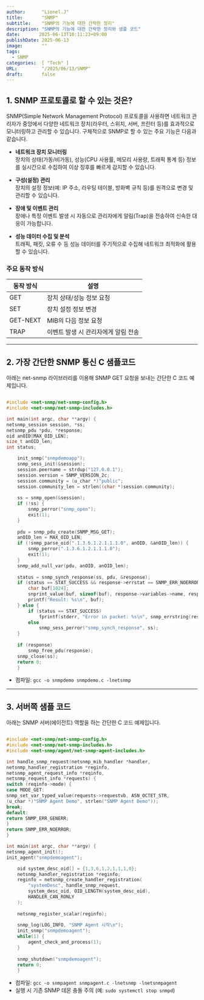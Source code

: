 ```yaml
---
author:      "Lionel.J"
title:       "SNMP"
subtitle:    "SNMP의 기능에 대한 간략한 정리"
description: "SNMP의 기능에 대한 간략한 정리와 샘플 코드"
date:       2025-06-13T10:11:23+09:00
publishDate: 2025-06-13
image:       ""
tags:        
  - SNMP
categories:  [ "Tech" ]
URL:         "/2025/06/13/SNMP"
draft:       false
---
```


## 1. SNMP 프로토콜로 할 수 있는 것은?

SNMP(Simple Network Management Protocol) 프로토콜을 사용하면 네트워크 관리자가 중앙에서 다양한 네트워크 장치(라우터, 스위치, 서버, 프린터 등)를 효과적으로 모니터링하고 관리할 수 있습니다. 구체적으로 SNMP로 할 수 있는 주요 기능은 다음과 같습니다.

- **네트워크 장치 모니터링**  
  장치의 상태(가동/비가동), 성능(CPU 사용률, 메모리 사용량, 트래픽 통계 등) 정보를 실시간으로 수집하여 이상 징후를 빠르게 감지할 수 있습니다.

- **구성(설정) 관리**  
  장치의 설정 정보(예: IP 주소, 라우팅 테이블, 방화벽 규칙 등)를 원격으로 변경 및 관리할 수 있습니다.

- **장애 및 이벤트 관리**  
  장애나 특정 이벤트 발생 시 자동으로 관리자에게 알림(Trap)을 전송하여 신속한 대응이 가능합니다.

- **성능 데이터 수집 및 분석**  
  트래픽, 패킷, 오류 수 등 성능 데이터를 주기적으로 수집해 네트워크 최적화에 활용할 수 있습니다.

### 주요 동작 방식

| 동작 방식 | 설명 |
|---|---|
| GET | 장치 상태/성능 정보 요청 |
| SET | 장치 설정 정보 변경 |
| GET-NEXT | MIB의 다음 정보 요청 |
| TRAP | 이벤트 발생 시 관리자에게 알림 전송 |

---

## 2. 가장 간단한 SNMP 통신 C 샘플코드

아래는 net-snmp 라이브러리를 이용해 SNMP GET 요청을 보내는 간단한 C 코드 예제입니다.

```c

#include <net-snmp/net-snmp-config.h>
#include <net-snmp/net-snmp-includes.h>

int main(int argc, char **argv) {
netsnmp_session session, *ss;
netsnmp_pdu *pdu, *response;
oid anOID[MAX_OID_LEN];
size_t anOID_len;
int status;

    init_snmp("snmpdemoapp");
    snmp_sess_init(&session);
    session.peername = strdup("127.0.0.1");
    session.version = SNMP_VERSION_2c;
    session.community = (u_char *)"public";
    session.community_len = strlen((char *)session.community);
    
    ss = snmp_open(&session);
    if (!ss) {
        snmp_perror("snmp_open");
        exit(1);
    }
    
    pdu = snmp_pdu_create(SNMP_MSG_GET);
    anOID_len = MAX_OID_LEN;
    if (!snmp_parse_oid(".1.3.6.1.2.1.1.1.0", anOID, &anOID_len)) {
        snmp_perror(".1.3.6.1.2.1.1.1.0");
        exit(1);
    }
    snmp_add_null_var(pdu, anOID, anOID_len);
    
    status = snmp_synch_response(ss, pdu, &response);
    if (status == STAT_SUCCESS && response->errstat == SNMP_ERR_NOERROR) {
        char buf[1024];
        snprint_value(buf, sizeof(buf), response->variables->name, response->variables->name_length, response->variables);
        printf("Result: %s\n", buf);
    } else {
        if (status == STAT_SUCCESS)
            fprintf(stderr, "Error in packet: %s\n", snmp_errstring(response->errstat));
        else
            snmp_sess_perror("snmp_synch_response", ss);
    }
    
    if (response)
        snmp_free_pdu(response);
    snmp_close(ss);
    return 0;
    }

```

- 컴파일: `gcc -o snmpdemo snmpdemo.c -lnetsnmp`

---

## 3. 서버쪽 샘플 코드
 
아래는 SNMP 서버(에이전트) 역할을 하는 간단한 C 코드 예제입니다.

```c

#include <net-snmp/net-snmp-config.h>
#include <net-snmp/net-snmp-includes.h>
#include <net-snmp/agent/net-snmp-agent-includes.h>

int handle_snmp_request(netsnmp_mib_handler *handler,
netsnmp_handler_registration *reginfo,
netsnmp_agent_request_info *reqinfo,
netsnmp_request_info *requests) {
switch (reqinfo->mode) {
case MODE_GET:
snmp_set_var_typed_value(requests->requestvb, ASN_OCTET_STR,
(u_char *)"SNMP Agent Demo", strlen("SNMP Agent Demo"));
break;
default:
return SNMP_ERR_GENERR;
}
return SNMP_ERR_NOERROR;
}

int main(int argc, char **argv) {
netsnmp_agent_init();
init_agent("snmpdemoagent");

    oid system_desc_oid[] = {1,3,6,1,2,1,1,1,0};
    netsnmp_handler_registration *reginfo;
    reginfo = netsnmp_create_handler_registration(
        "systemDesc", handle_snmp_request,
        system_desc_oid, OID_LENGTH(system_desc_oid),
        HANDLER_CAN_RONLY
    );
    
    netsnmp_register_scalar(reginfo);
    
    snmp_log(LOG_INFO, "SNMP Agent 시작\n");
    init_snmp("snmpdemoagent");
    while(1) {
        agent_check_and_process(1);
    }
    
    snmp_shutdown("snmpdemoagent");
    return 0;
    }

```

- 컴파일: `gcc -o snmpagent snmpagent.c -lnetsnmp -lnetsnmpagent`  
- 실행 시 기존 SNMP 데몬 충돌 주의 (예: `sudo systemctl stop snmpd`)
